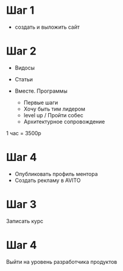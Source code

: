 # Шаг 1
+ создать и выложить сайт

# Шаг 2
- Видосы
- Статьи

- Вместе. Программы
  - Первые шаги
  - Хочу быть тим лидером
  - level up / Пройти собес
  - Архитектурное сопровождение

1 час = 3500р

# Шаг 4
- Опубликовать профиль ментора
- Создать рекламу в AVITO

# Шаг 3
Записать курс

# Шаг 4 
Выйти на уровень разработчика продуктов